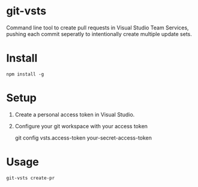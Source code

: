 # git-vsts
Command line tool to create pull requests in Visual Studio Team Services,
pushing each commit seperatly to intentionally create multiple update sets.

# Install

    npm install -g

# Setup

1. Create a personal access token in Visual Studio.
2. Configure your git workspace with your access token


    git config vsts.access-token your-secret-access-token

# Usage

    git-vsts create-pr